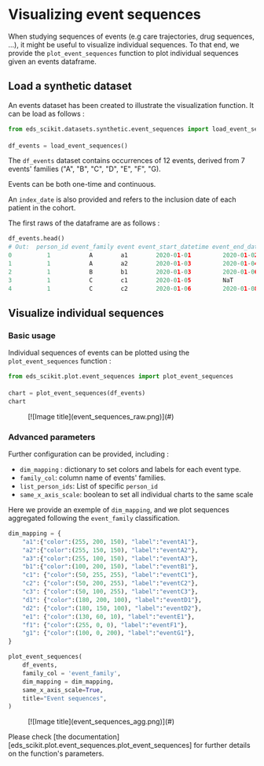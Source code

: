 # Visualizing event sequences

When studying sequences of events (e.g care trajectories, drug sequences, ...), it might be useful to visualize individual sequences. To that end, we provide the `plot_event_sequences` function to plot individual sequences given an events dataframe.

## Load a synthetic dataset

An events dataset has been created to illustrate the visualization function. 
It can be load as follows : 

```python
from eds_scikit.datasets.synthetic.event_sequences import load_event_sequences

df_events = load_event_sequences()
```

The `df_events` dataset contains occurrences of 12 events, derived from 7 events' families ("A", "B", "C", "D", "E", "F", "G).  

Events can be both one-time and continuous.  

An `index_date` is also provided and refers to the inclusion date of each patient in the cohort.

The first raws of the dataframe are as follows :

```python
df_events.head()
# Out:  person_id event_family event event_start_datetime event_end_datetime index_date
0          1           A        a1        2020-01-01         2020-01-02      2020-01-01
1          1           A        a2        2020-01-03         2020-01-04      2020-01-01
2          1           B        b1        2020-01-03         2020-01-06      2020-01-01
3          1           C        c1        2020-01-05         NaT             2020-01-01
4          1           C        c2        2020-01-06         2020-01-08      2020-01-01
```

## Visualize individual sequences

### Basic usage

Individual sequences of events can be plotted using the `plot_event_sequences` function : 

```python
from eds_scikit.plot.event_sequences import plot_event_sequences

chart = plot_event_sequences(df_events)
chart
```
<figure markdown>
  [![Image title](event_sequences_raw.png)](#)
  <figcaption></figcaption>
</figure>

### Advanced parameters

Further configuration can be provided, including :
- `dim_mapping` : dictionary to set colors and labels for each event type.  
- `family_col`: column name of events' families.  
- `list_person_ids`: List of specific `person_id`  
- `same_x_axis_scale`: boolean to set all individual charts to the same scale  

Here we provide an exemple of `dim_mapping`, and we plot sequences aggregated following the `event_family` classification.

```python
dim_mapping = {
    "a1":{"color":(255, 200, 150), "label":"eventA1"},
    "a2":{"color":(255, 150, 150), "label":"eventA2"},
    "a3":{"color":(255, 100, 150), "label":"eventA3"},
    "b1":{"color":(100, 200, 150), "label":"eventB1"},
    "c1": {"color":(50, 255, 255), "label":"eventC1"},
    "c2": {"color":(50, 200, 255), "label":"eventC2"},
    "c3": {"color":(50, 100, 255), "label":"eventC3"},
    "d1": {"color":(180, 200, 100), "label":"eventD1"},
    "d2": {"color":(180, 150, 100), "label":"eventD2"},
    "e1": {"color":(130, 60, 10), "label":"eventE1"},
    "f1": {"color":(255, 0, 0), "label":"eventF1"},
    "g1": {"color":(100, 0, 200), "label":"eventG1"},
}
```

```python
plot_event_sequences(
    df_events,
    family_col = 'event_family',
    dim_mapping = dim_mapping,
    same_x_axis_scale=True,
    title="Event sequences",
)
```
<figure markdown>
  [![Image title](event_sequences_agg.png)](#)
  <figcaption></figcaption>
</figure>

Please check [the documentation][eds_scikit.plot.event_sequences.plot_event_sequences] for further details on the function's parameters.
